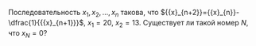 Последовательность ${{x}_{1}},{{x}_{2}},\ldots ,{{x}_{n}}$ такова, что ${{x}_{n+2}}={{x}_{n}}-\dfrac{1}{{{x}_{n+1}}}$, ${{x}_{1}}=20$, ${{x}_{2}}=13$. Существует ли такой номер $N$,  что ${{x}_{N}}=0$?
